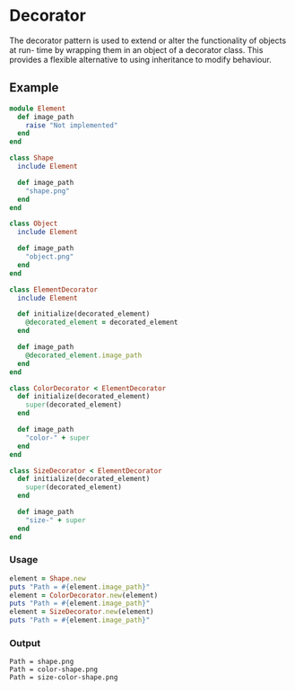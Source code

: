 # Decorator

The decorator pattern is used to extend or alter the functionality of objects at run- time by wrapping them in an object of a decorator class. This provides a flexible alternative to using inheritance to modify behaviour.

## Example

```ruby
module Element
  def image_path
    raise "Not implemented"
  end
end

class Shape
  include Element

  def image_path
    "shape.png"
  end
end

class Object
  include Element

  def image_path
    "object.png"
  end
end

class ElementDecorator
  include Element

  def initialize(decorated_element)
    @decorated_element = decorated_element
  end

  def image_path
    @decorated_element.image_path
  end
end

class ColorDecorator < ElementDecorator
  def initialize(decorated_element)
    super(decorated_element)
  end

  def image_path
    "color-" + super
  end
end

class SizeDecorator < ElementDecorator
  def initialize(decorated_element)
    super(decorated_element)
  end

  def image_path
    "size-" + super
  end
end
```

### Usage

```ruby
element = Shape.new
puts "Path = #{element.image_path}"
element = ColorDecorator.new(element)
puts "Path = #{element.image_path}"
element = SizeDecorator.new(element)
puts "Path = #{element.image_path}"
```

### Output

```text
Path = shape.png
Path = color-shape.png
Path = size-color-shape.png
```
